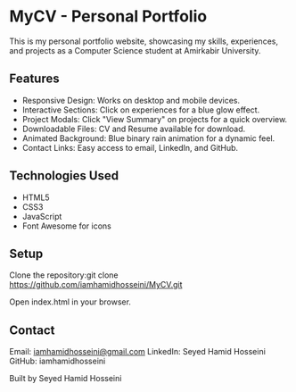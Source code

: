 # MyCV - Personal Portfolio
This is my personal portfolio website, showcasing my skills, experiences, and projects as a Computer Science student at Amirkabir University.
## Features

+ Responsive Design: Works on desktop and mobile devices.
+ Interactive Sections: Click on experiences for a blue glow effect.
+ Project Modals: Click "View Summary" on projects for a quick overview.
+ Downloadable Files: CV and Resume available for download.
+ Animated Background: Blue binary rain animation for a dynamic feel.
+ Contact Links: Easy access to email, LinkedIn, and GitHub.

## Technologies Used

+ HTML5
+ CSS3
+ JavaScript
+ Font Awesome for icons

## Setup

Clone the repository:git clone https://github.com/iamhamidhosseini/MyCV.git


Open index.html in your browser.

## Contact

Email: iamhamidhosseini@gmail.com
LinkedIn: Seyed Hamid Hosseini
GitHub: iamhamidhosseini


Built by Seyed Hamid Hosseini
